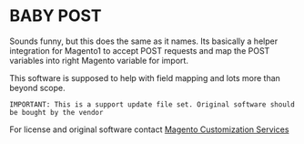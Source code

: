 # BABY POST
Sounds funny, but this does the same as it names. Its basically a helper integration for Magento1 to accept POST requests and map the POST variables into right Magento variable for import.

This software is supposed to help with field mapping and lots more than beyond scope.

`IMPORTANT: This is a support update file set. Original software should be bought by the vendor` 

For license and original software contact [Magento Customization Services](https://orvisoft.com/ecommerce-development)